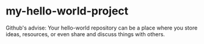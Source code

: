 # my-hello-world-project
Github's advise: 
Your hello-world repository can be a place where you store ideas, resources, or even share and discuss things with others.
